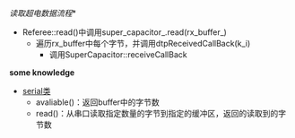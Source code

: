 *读取超电数据流程**

- Referee::read()中调用super_capacitor_.read(rx_buffer_)
  - 遍历rx_buffer中每个字节，并调用dtpReceivedCallBack(k_i)
    - 调用SuperCapacitor::receiveCallBack



**some knowledge**

- [serial类](http://docs.ros.org/en/indigo/api/serial/html/classserial_1_1Serial.html)
  - avaliable()：返回buffer中的字节数
  - read()：从串口读取指定数量的字节到指定的缓冲区，返回的读取到的字节数



